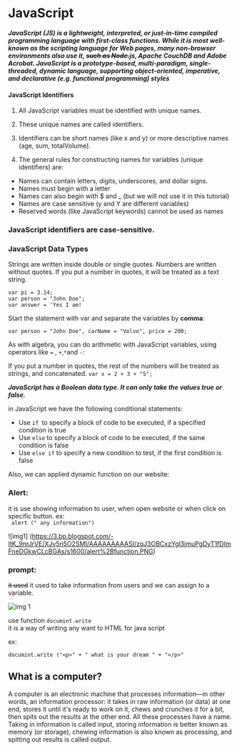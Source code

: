 # JavaScript


***JavaScript (JS) is a lightweight, interpreted, or just-in-time compiled programming language with first-class functions. While it is most well-known as the scripting language for Web pages, many non-browser environments also use it, ~~such as Node.~~js, Apache CouchDB and Adobe Acrobat. JavaScript is a prototype-based, multi-paradigm, single-threaded, dynamic language, supporting object-oriented, imperative, and declarative (e.g. functional programming) styles***


#### JavaScript Identifiers
1.  All JavaScript variables must be identified with unique names.

2. These unique names are called identifiers.

3. Identifiers can be short names (like x and y) or more descriptive names (age, sum, totalVolume).

4. The general rules for constructing names for variables (unique identifiers) are:

 - Names can contain letters, digits, underscores, and dollar signs.
- Names must begin with a letter
- Names can also begin with $ and _ (but we will not use it in this tutorial)
- Names are case sensitive (y and Y are different variables)
- Reserved words (like JavaScript keywords) cannot be used as names


### JavaScript identifiers are case-sensitive.

### JavaScript Data Types
Strings are written inside double or single quotes. Numbers are written without quotes. If you put a number in quotes, it will be treated as a text string.

``` var pi = 3.14; ```   
```var person = "John Doe"; ```  
```var answer = 'Yes I am!```  


Start the statement with var and separate the variables by **comma**:

```var person = "John Doe", carName = "Volvo", price = 200;```

As with algebra, you can do arithmetic with JavaScript variables, using operators like ```=``` , ```+```,```*```and ```-```:


If you put a number in quotes, the rest of the numbers will be treated as strings, and concatenated. ```var x = 2 + 3 + "5";```

 ***JavaScript has a Boolean data type. It can only take the values true or false.***



in JavaScript we have the following conditional statements:

- Use ```if ```to specify a block of code to be executed, if a specified condition is true
- Use ```else``` to specify a block of code to be executed, if the same condition is false
- Use ```else if``` to specify a new condition to test, if the first condition is false


Also, we can applied dynamic function on our website:

### Alert: 
it is use showing information to user, when open website 
or when click on specific button.
ex:  
``` alert (" any information")```


![img1] (https://3.bp.blogspot.com/-ItK_9nrJrVE/XJv5n5O2SMI/AAAAAAAAASI/zqJ3OBCxzYgl3jmuPgDyT1fDImFneDGkwCLcBGAs/s1600/alert%2Bfunction.PNG)

### prompt:
~~it used~~  it used to take information from users and we can assign to a variable.

![img 1](https://www.jquery-az.com/wp-content/uploads/2015/12/2..2_2-JavaScript-prompt-alertify.png)



use function ```documint.write```   
it is a way of writing any want to  HTML
for java script

ex:

```documint.write ("<p>" + " what is your dream " + "</p>"```


## What is a computer?

A computer is an electronic machine that processes information—in other words, an information processor: it takes in raw information (or data) at one end, stores it until it's ready to work on it, chews and crunches it for a bit, then spits out the results at the other end. All these processes have a name. Taking in information is called input, storing information is better known as memory (or storage), chewing information is also known as processing, and spitting out results is called output.
